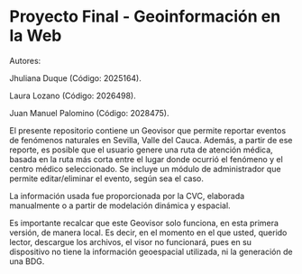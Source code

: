 # Proyecto Final - Geoinformación en la Web

Autores: 

Jhuliana Duque (Código: 2025164).

Laura Lozano (Código: 2026498).

Juan Manuel Palomino (Código: 2028475).

El presente repositorio contiene un Geovisor que permite reportar eventos de fenómenos naturales en Sevilla, Valle del Cauca. Además, a partir de ese reporte, es posible que el usuario genere una ruta de atención médica, basada en la ruta más corta entre el lugar donde ocurrió el fenómeno y el centro médico seleccionado. Se incluye un módulo de administrador que permite editar/eliminar el evento, según sea el caso.

La información usada fue proporcionada por la CVC, elaborada manualmente o a partir de modelación dinámica y espacial.

Es importante recalcar que este Geovisor solo funciona, en esta primera versión, de manera local. Es decir, en el momento en el que usted, querido lector, descargue los archivos, el visor no funcionará, pues en su dispositivo no tiene la información geoespacial utilizada, ni la generación de una BDG.
